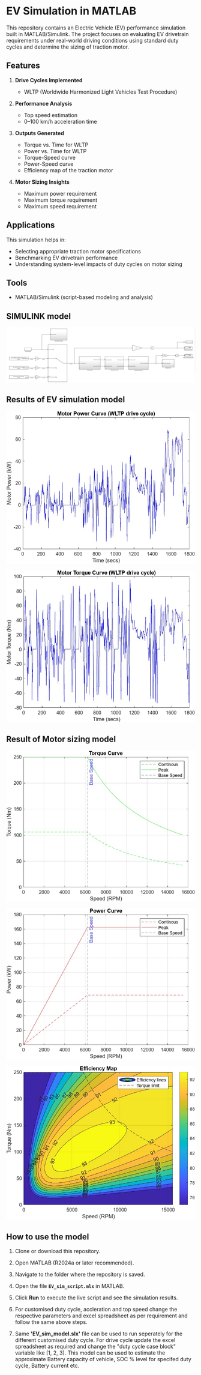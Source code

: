 # EV Simulation in MATLAB  

This repository contains an Electric Vehicle (EV) performance simulation built in MATLAB/Simulink. The project focuses on evaluating EV drivetrain requirements under real-world driving conditions using standard duty cycles and determine the sizing of traction motor.  

## Features  
1. **Drive Cycles Implemented**  
   - WLTP (Worldwide Harmonized Light Vehicles Test Procedure)  

2. **Performance Analysis**  
   - Top speed estimation  
   - 0–100 km/h acceleration time  

3. **Outputs Generated**  
   - Torque vs. Time for WLTP  
   - Power vs. Time for WLTP  
   - Torque-Speed curve  
   - Power-Speed curve  
   - Efficiency map of the traction motor  

4. **Motor Sizing Insights**  
   - Maximum power requirement  
   - Maximum torque requirement  
   - Maximum speed requirement  

## Applications  
This simulation helps in:  
- Selecting appropriate traction motor specifications  
- Benchmarking EV drivetrain performance  
- Understanding system-level impacts of duty cycles on motor sizing  

## Tools  
- MATLAB/Simulink (script-based modeling and analysis)

## SIMULINK model
![image alt](https://github.com/roshanmeshram2292-design/BEV_simulation_backward_approach/blob/cb9bba5756b88177ef0afdb323b4d6d6a4730044/Result%20Images/Simulink_model.JPG)

## Results of EV simulation model
![image_alt](https://github.com/roshanmeshram2292-design/BEV_simulation_backward_approach/blob/7005ae2fa9c18abdadaa75d95516cd4cdd784fbc/Result%20Images/Motor_Power_Curve_WLTP.jpg)

![image_alt](https://github.com/roshanmeshram2292-design/BEV_simulation_backward_approach/blob/7005ae2fa9c18abdadaa75d95516cd4cdd784fbc/Result%20Images/Motor_Torque_Curve_WLTP.jpg)


## Result of Motor sizing model
![image_alt](https://github.com/roshanmeshram2292-design/BEV_simulation_backward_approach/blob/7005ae2fa9c18abdadaa75d95516cd4cdd784fbc/Result%20Images/Motor_Torque_v_Speed.jpg)

![image_alt](https://github.com/roshanmeshram2292-design/BEV_simulation_backward_approach/blob/7005ae2fa9c18abdadaa75d95516cd4cdd784fbc/Result%20Images/Motor_Power_v_Speed.jpg)

![image_alt](https://github.com/roshanmeshram2292-design/BEV_simulation_backward_approach/blob/7005ae2fa9c18abdadaa75d95516cd4cdd784fbc/Result%20Images/Motor_Efficiency_Map.jpg)

## How to use the model
1. Clone or download this repository.
2. Open MATLAB (R2024a or later recommended).
3. Navigate to the folder where the repository is saved.
4. Open the file **`EV_sim_script.mlx`** in MATLAB.
5. Click **Run** to execute the live script and see the simulation results.

6. For customised duty cycle, accleration and top speed change the respective parameters and excel spreadsheet as per requirement and follow the same above steps.

7. Same **'EV_sim_model.slx'** file can be used to run seperately for the different customised duty cycle. For drive cycle update the excel spreadsheet as required and change the "duty cycle case block" variable like [1, 2, 3]. This model can be used to estimate the approximate Battery capacity of vehicle, SOC % level for specifed duty cycle, Battery current etc.
